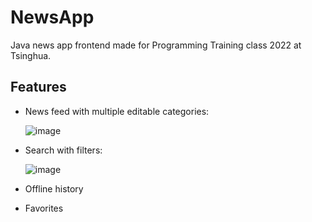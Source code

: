 # NewsApp
Java news app frontend made for Programming Training class 2022 at Tsinghua.

## Features
* News feed with multiple editable categories:

  ![image](https://user-images.githubusercontent.com/47138011/191730575-bcfcd150-97fe-43ed-82ad-a34c79c68a51.png)

* Search with filters:

  ![image](https://user-images.githubusercontent.com/47138011/191730637-aaefd387-e319-4da4-b175-64a87d21ce03.png)

* Offline history
* Favorites

